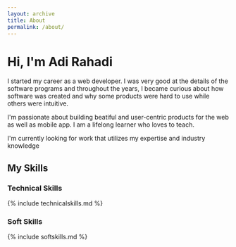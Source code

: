 ```yaml
---
layout: archive
title: About
permalink: /about/
---
```

# Hi, I'm Adi Rahadi
I started my career as a web developer. I was very good at the details of the software programs and throughout the years, I became curious about how software was created and why some products were hard to use while others were intuitive. 

I'm passionate about building beatiful and user-centric products for the web as well as mobile app. I am a lifelong learner who loves to teach.

I'm currently looking for work that utilizes my expertise and industry knowledge

## My Skills
### Technical Skills
{% include technicalskills.md %}

### Soft Skills
{% include softskills.md %}